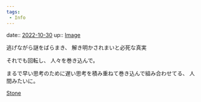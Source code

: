 ```yaml
---
tags:
 - Info
---
```


date:: [2022-10-30](Daily_Note/2022-10-30.md)
up:: [Image](../Bar/Novel/Topics/Image.md)

逃げながら謎をばらまき、
解き明かされまいと必死な真実

それでも回転し、
人々を巻き込んで。

まるで早い思考のために遅い思考を積み重ねて巻き込んで組み合わせてる、
人間みたいに。

[Stone](../Bar/Novel/Nacaria/Stone.md)
